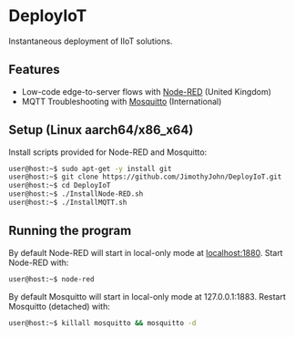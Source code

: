 # DeployIoT

Instantaneous deployment of IIoT solutions.

## Features

* Low-code edge-to-server flows with <a href="https://nodered.org">Node-RED</a> (United Kingdom)
* MQTT Troubleshooting with <a href="https://mosquitto.org">Mosquitto</a> (International)

## Setup (Linux aarch64/x86_x64)

Install scripts provided for Node-RED and Mosquitto:

```sh 
user@host:~$ sudo apt-get -y install git
user@host:~$ git clone https://github.com/JimothyJohn/DeployIoT.git
user@host:~$ cd DeployIoT
user@host:~$ ./InstallNode-RED.sh
user@host:~$ ./InstallMQTT.sh
```

## Running the program

By default Node-RED will start in local-only mode at <a href="http://127.0.0.1:1880">localhost:1880</a>. Start Node-RED with:

```sh 
user@host:~$ node-red
```

By default Mosquitto will start in local-only mode at 127.0.0.1:1883. Restart Mosquitto (detached) with:

```sh 
user@host:~$ killall mosquitto && mosquitto -d
```
